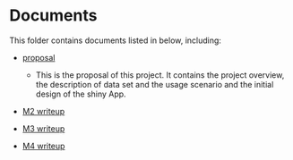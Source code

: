 # Documents

This folder contains documents listed in below, including:

+ [proposal](./proposal.md)
    - This is the proposal of this project. It contains the project overview, the description of data set and the usage scenario and the initial design of the shiny App.


+ [M2 writeup](./m2_writeup.md)

+ [M3 writeup](./m3_writeup.md)

+ [M4 writeup](./m4_writeup.md)
